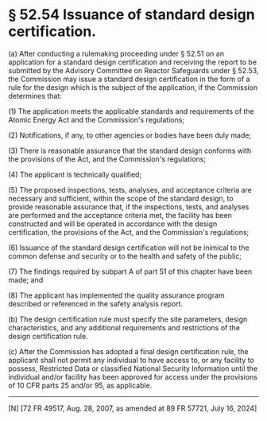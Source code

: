 # § 52.54   Issuance of standard design certification.

(a) After conducting a rulemaking proceeding under § 52.51 on an application for a standard design certification and receiving the report to be submitted by the Advisory Committee on Reactor Safeguards under § 52.53, the Commission may issue a standard design certification in the form of a rule for the design which is the subject of the application, if the Commission determines that:


(1) The application meets the applicable standards and requirements of the Atomic Energy Act and the Commission's regulations;


(2) Notifications, if any, to other agencies or bodies have been duly made;


(3) There is reasonable assurance that the standard design conforms with the provisions of the Act, and the Commission's regulations;


(4) The applicant is technically qualified;


(5) The proposed inspections, tests, analyses, and acceptance criteria are necessary and sufficient, within the scope of the standard design, to provide reasonable assurance that, if the inspections, tests, and analyses are performed and the acceptance criteria met, the facility has been constructed and will be operated in accordance with the design certification, the provisions of the Act, and the Commission's regulations;


(6) Issuance of the standard design certification will not be inimical to the common defense and security or to the health and safety of the public;


(7) The findings required by subpart A of part 51 of this chapter have been made; and


(8) The applicant has implemented the quality assurance program described or referenced in the safety analysis report.


(b) The design certification rule must specify the site parameters, design characteristics, and any additional requirements and restrictions of the design certification rule.


(c) After the Commission has adopted a final design certification rule, the applicant shall not permit any individual to have access to, or any facility to possess, Restricted Data or classified National Security Information until the individual and/or facility has been approved for access under the provisions of 10 CFR parts 25 and/or 95, as applicable.



---

[N] [72 FR 49517, Aug. 28, 2007, as amended at 89 FR 57721, July 16, 2024]






